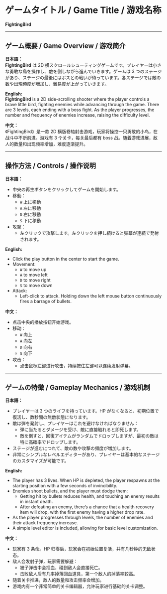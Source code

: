 # ゲームタイトル / Game Title / 游戏名称

**FightingBird**

---

## ゲーム概要 / Game Overview / 游戏简介

**日本語：**  
**FightingBird** は 2D 横スクロールシューティングゲームです。プレイヤーは小さな勇敢な鳥を操作し、敵を倒しながら進んでいきます。ゲームは 3 つのステージがあり、ステージの最後にはボスとの戦いが待っています。各ステージでは敵の数や出現頻度が増加し、難易度が上がっていきます。

**English:**  
**FightingBird** is a 2D side-scrolling shooter where the player controls a brave little bird, fighting enemies while advancing through the game. There are 3 levels, each ending with a boss fight. As the player progresses, the number and frequency of enemies increase, raising the difficulty level.

**中文：**  
《FightingBird》是一款 2D 横版卷轴射击游戏，玩家将操控一只勇敢的小鸟，在战斗中不断前进。游戏有 3 个关卡，每关最后都有 boss 战。随着游戏进展，敌人的数量和出现频率增加，难度逐渐提升。

---

## 操作方法 / Controls / 操作说明

**日本語：**  
- 中央の再生ボタンをクリックしてゲームを開始します。  
- 移動：  
  - `W` 上に移動  
  - `A` 左に移動  
  - `D` 右に移動  
  - `S` 下に移動  
- 攻撃：  
  - 左クリックで攻撃します。左クリックを押し続けると弾幕が連続で発射されます。

**English:**  
- Click the play button in the center to start the game.  
- Movement:  
  - `W` to move up  
  - `A` to move left  
  - `D` to move right  
  - `S` to move down  
- Attack:  
  - Left-click to attack. Holding down the left mouse button continuously fires a barrage of bullets.

**中文：**  
- 点击中央的播放按钮开始游戏。  
- 移动：  
  - `W` 向上  
  - `A` 向左  
  - `D` 向右  
  - `S` 向下  
- 攻击：  
  - 点击鼠标左键进行攻击，持续按住左键可以连续发射弹幕。

---

## ゲームの特徴 / Gameplay Mechanics / 游戏机制

**日本語：**  
- プレイヤーは 3 つのライフを持っています。HP がなくなると、初期位置で復活し、数秒間の無敵状態になります。  
- 敵は弾を発射し、プレイヤーはこれを避けなければなりません：  
  - 弾に当たるとダメージを受け、敵に直接触れると即死します。  
  - 敵を倒すと、回復アイテムがランダムでドロップしますが、最初の敵は特に高確率でドロップします。  
- ステージが進むにつれて、敵の数や攻撃の頻度が増加します。  
- 非常にシンプルなレベルエディターがあり、プレイヤーは基本的なステージのカスタマイズが可能です。

**English:**  
- The player has 3 lives. When HP is depleted, the player respawns at the starting position with a few seconds of invincibility.  
- Enemies shoot bullets, and the player must dodge them:  
  - Getting hit by bullets reduces health, and touching an enemy results in instant death.  
  - After defeating an enemy, there’s a chance that a health recovery item will drop, with the first enemy having a higher drop rate.  
- As the player progresses through levels, the number of enemies and their attack frequency increase.  
- A simple level editor is included, allowing for basic level customization.

**中文：**  
- 玩家有 3 条命。HP 归零后，玩家会在初始位置复活，并有几秒钟的无敌状态。  
- 敌人会发射子弹，玩家需要躲避：  
  - 被子弹击中会扣血，碰到敌人会直接死亡。  
  - 击败敌人后有几率掉落回血道具，第一个敌人的掉落率较高。  
- 随着关卡推进，敌人的数量和攻击频率会增加。  
- 游戏内有一个非常简单的关卡编辑器，允许玩家进行基础的关卡调整。

